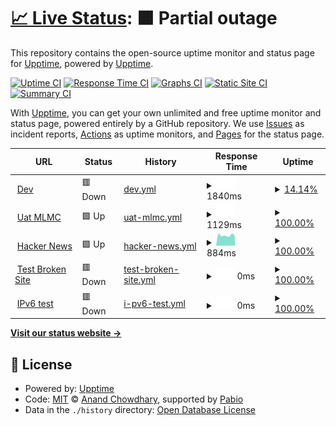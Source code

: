 # [📈 Live Status](https://upptime.github.io/upptime): <!--live status--> **🟧 Partial outage**

This repository contains the open-source uptime monitor and status page for [Upptime](https://upptime.js.org), powered by [Upptime](https://github.com/upptime/upptime).

[![Uptime CI](https://github.com/upptime/upptime/workflows/Uptime%20CI/badge.svg)](https://github.com/upptime/upptime/actions?query=workflow%3A%22Uptime+CI%22)
[![Response Time CI](https://github.com/upptime/upptime/workflows/Response%20Time%20CI/badge.svg)](https://github.com/upptime/upptime/actions?query=workflow%3A%22Response+Time+CI%22)
[![Graphs CI](https://github.com/upptime/upptime/workflows/Graphs%20CI/badge.svg)](https://github.com/upptime/upptime/actions?query=workflow%3A%22Graphs+CI%22)
[![Static Site CI](https://github.com/upptime/upptime/workflows/Static%20Site%20CI/badge.svg)](https://github.com/upptime/upptime/actions?query=workflow%3A%22Static+Site+CI%22)
[![Summary CI](https://github.com/upptime/upptime/workflows/Summary%20CI/badge.svg)](https://github.com/upptime/upptime/actions?query=workflow%3A%22Summary+CI%22)

With [Upptime](https://upptime.js.org), you can get your own unlimited and free uptime monitor and status page, powered entirely by a GitHub repository. We use [Issues](https://github.com/upptime/upptime/issues) as incident reports, [Actions](https://github.com/upptime/upptime/actions) as uptime monitors, and [Pages](https://upptime.github.io/upptime) for the status page.

<!--start: status pages-->
<!-- This summary is generated by Upptime (https://github.com/upptime/upptime) -->
<!-- Do not edit this manually, your changes will be overwritten -->
<!-- prettier-ignore -->
| URL | Status | History | Response Time | Uptime |
| --- | ------ | ------- | ------------- | ------ |
| <img alt="" src="https://icons.duckduckgo.com/ip3/dev.lumisightemr.datahouse.asia.ico" height="13"> [Dev](https://dev.lumisightemr.datahouse.asia) | 🟥 Down | [dev.yml](https://github.com/dhaviphantuan/upptime/commits/HEAD/history/dev.yml) | <details><summary><img alt="Response time graph" src="./graphs/dev/response-time-week.png" height="20"> 1840ms</summary><br><a href="https://upptime.github.io/upptime/history/dev"><img alt="Response time 1840" src="https://img.shields.io/endpoint?url=https%3A%2F%2Fraw.githubusercontent.com%2Fdhaviphantuan%2Fupptime%2FHEAD%2Fapi%2Fdev%2Fresponse-time.json"></a><br><a href="https://upptime.github.io/upptime/history/dev"><img alt="24-hour response time 1840" src="https://img.shields.io/endpoint?url=https%3A%2F%2Fraw.githubusercontent.com%2Fdhaviphantuan%2Fupptime%2FHEAD%2Fapi%2Fdev%2Fresponse-time-day.json"></a><br><a href="https://upptime.github.io/upptime/history/dev"><img alt="7-day response time 1840" src="https://img.shields.io/endpoint?url=https%3A%2F%2Fraw.githubusercontent.com%2Fdhaviphantuan%2Fupptime%2FHEAD%2Fapi%2Fdev%2Fresponse-time-week.json"></a><br><a href="https://upptime.github.io/upptime/history/dev"><img alt="30-day response time 1840" src="https://img.shields.io/endpoint?url=https%3A%2F%2Fraw.githubusercontent.com%2Fdhaviphantuan%2Fupptime%2FHEAD%2Fapi%2Fdev%2Fresponse-time-month.json"></a><br><a href="https://upptime.github.io/upptime/history/dev"><img alt="1-year response time 1840" src="https://img.shields.io/endpoint?url=https%3A%2F%2Fraw.githubusercontent.com%2Fdhaviphantuan%2Fupptime%2FHEAD%2Fapi%2Fdev%2Fresponse-time-year.json"></a></details> | <details><summary><a href="https://upptime.github.io/upptime/history/dev">14.14%</a></summary><a href="https://upptime.github.io/upptime/history/dev"><img alt="All-time uptime 14.14%" src="https://img.shields.io/endpoint?url=https%3A%2F%2Fraw.githubusercontent.com%2Fdhaviphantuan%2Fupptime%2FHEAD%2Fapi%2Fdev%2Fuptime.json"></a><br><a href="https://upptime.github.io/upptime/history/dev"><img alt="24-hour uptime 14.14%" src="https://img.shields.io/endpoint?url=https%3A%2F%2Fraw.githubusercontent.com%2Fdhaviphantuan%2Fupptime%2FHEAD%2Fapi%2Fdev%2Fuptime-day.json"></a><br><a href="https://upptime.github.io/upptime/history/dev"><img alt="7-day uptime 14.14%" src="https://img.shields.io/endpoint?url=https%3A%2F%2Fraw.githubusercontent.com%2Fdhaviphantuan%2Fupptime%2FHEAD%2Fapi%2Fdev%2Fuptime-week.json"></a><br><a href="https://upptime.github.io/upptime/history/dev"><img alt="30-day uptime 14.14%" src="https://img.shields.io/endpoint?url=https%3A%2F%2Fraw.githubusercontent.com%2Fdhaviphantuan%2Fupptime%2FHEAD%2Fapi%2Fdev%2Fuptime-month.json"></a><br><a href="https://upptime.github.io/upptime/history/dev"><img alt="1-year uptime 14.14%" src="https://img.shields.io/endpoint?url=https%3A%2F%2Fraw.githubusercontent.com%2Fdhaviphantuan%2Fupptime%2FHEAD%2Fapi%2Fdev%2Fuptime-year.json"></a></details>
| <img alt="" src="https://icons.duckduckgo.com/ip3/uat.makatilife.datahouse.vn.ico" height="13"> [Uat MLMC](https://uat.makatilife.datahouse.vn) | 🟩 Up | [uat-mlmc.yml](https://github.com/dhaviphantuan/upptime/commits/HEAD/history/uat-mlmc.yml) | <details><summary><img alt="Response time graph" src="./graphs/uat-mlmc/response-time-week.png" height="20"> 1129ms</summary><br><a href="https://upptime.github.io/upptime/history/uat-mlmc"><img alt="Response time 1129" src="https://img.shields.io/endpoint?url=https%3A%2F%2Fraw.githubusercontent.com%2Fdhaviphantuan%2Fupptime%2FHEAD%2Fapi%2Fuat-mlmc%2Fresponse-time.json"></a><br><a href="https://upptime.github.io/upptime/history/uat-mlmc"><img alt="24-hour response time 1129" src="https://img.shields.io/endpoint?url=https%3A%2F%2Fraw.githubusercontent.com%2Fdhaviphantuan%2Fupptime%2FHEAD%2Fapi%2Fuat-mlmc%2Fresponse-time-day.json"></a><br><a href="https://upptime.github.io/upptime/history/uat-mlmc"><img alt="7-day response time 1129" src="https://img.shields.io/endpoint?url=https%3A%2F%2Fraw.githubusercontent.com%2Fdhaviphantuan%2Fupptime%2FHEAD%2Fapi%2Fuat-mlmc%2Fresponse-time-week.json"></a><br><a href="https://upptime.github.io/upptime/history/uat-mlmc"><img alt="30-day response time 1129" src="https://img.shields.io/endpoint?url=https%3A%2F%2Fraw.githubusercontent.com%2Fdhaviphantuan%2Fupptime%2FHEAD%2Fapi%2Fuat-mlmc%2Fresponse-time-month.json"></a><br><a href="https://upptime.github.io/upptime/history/uat-mlmc"><img alt="1-year response time 1129" src="https://img.shields.io/endpoint?url=https%3A%2F%2Fraw.githubusercontent.com%2Fdhaviphantuan%2Fupptime%2FHEAD%2Fapi%2Fuat-mlmc%2Fresponse-time-year.json"></a></details> | <details><summary><a href="https://upptime.github.io/upptime/history/uat-mlmc">100.00%</a></summary><a href="https://upptime.github.io/upptime/history/uat-mlmc"><img alt="All-time uptime 100.00%" src="https://img.shields.io/endpoint?url=https%3A%2F%2Fraw.githubusercontent.com%2Fdhaviphantuan%2Fupptime%2FHEAD%2Fapi%2Fuat-mlmc%2Fuptime.json"></a><br><a href="https://upptime.github.io/upptime/history/uat-mlmc"><img alt="24-hour uptime 100.00%" src="https://img.shields.io/endpoint?url=https%3A%2F%2Fraw.githubusercontent.com%2Fdhaviphantuan%2Fupptime%2FHEAD%2Fapi%2Fuat-mlmc%2Fuptime-day.json"></a><br><a href="https://upptime.github.io/upptime/history/uat-mlmc"><img alt="7-day uptime 100.00%" src="https://img.shields.io/endpoint?url=https%3A%2F%2Fraw.githubusercontent.com%2Fdhaviphantuan%2Fupptime%2FHEAD%2Fapi%2Fuat-mlmc%2Fuptime-week.json"></a><br><a href="https://upptime.github.io/upptime/history/uat-mlmc"><img alt="30-day uptime 100.00%" src="https://img.shields.io/endpoint?url=https%3A%2F%2Fraw.githubusercontent.com%2Fdhaviphantuan%2Fupptime%2FHEAD%2Fapi%2Fuat-mlmc%2Fuptime-month.json"></a><br><a href="https://upptime.github.io/upptime/history/uat-mlmc"><img alt="1-year uptime 100.00%" src="https://img.shields.io/endpoint?url=https%3A%2F%2Fraw.githubusercontent.com%2Fdhaviphantuan%2Fupptime%2FHEAD%2Fapi%2Fuat-mlmc%2Fuptime-year.json"></a></details>
| <img alt="" src="https://icons.duckduckgo.com/ip3/news.ycombinator.com.ico" height="13"> [Hacker News](https://news.ycombinator.com) | 🟩 Up | [hacker-news.yml](https://github.com/dhaviphantuan/upptime/commits/HEAD/history/hacker-news.yml) | <details><summary><img alt="Response time graph" src="./graphs/hacker-news/response-time-week.png" height="20"> 884ms</summary><br><a href="https://upptime.github.io/upptime/history/hacker-news"><img alt="Response time 884" src="https://img.shields.io/endpoint?url=https%3A%2F%2Fraw.githubusercontent.com%2Fdhaviphantuan%2Fupptime%2FHEAD%2Fapi%2Fhacker-news%2Fresponse-time.json"></a><br><a href="https://upptime.github.io/upptime/history/hacker-news"><img alt="24-hour response time 884" src="https://img.shields.io/endpoint?url=https%3A%2F%2Fraw.githubusercontent.com%2Fdhaviphantuan%2Fupptime%2FHEAD%2Fapi%2Fhacker-news%2Fresponse-time-day.json"></a><br><a href="https://upptime.github.io/upptime/history/hacker-news"><img alt="7-day response time 884" src="https://img.shields.io/endpoint?url=https%3A%2F%2Fraw.githubusercontent.com%2Fdhaviphantuan%2Fupptime%2FHEAD%2Fapi%2Fhacker-news%2Fresponse-time-week.json"></a><br><a href="https://upptime.github.io/upptime/history/hacker-news"><img alt="30-day response time 884" src="https://img.shields.io/endpoint?url=https%3A%2F%2Fraw.githubusercontent.com%2Fdhaviphantuan%2Fupptime%2FHEAD%2Fapi%2Fhacker-news%2Fresponse-time-month.json"></a><br><a href="https://upptime.github.io/upptime/history/hacker-news"><img alt="1-year response time 884" src="https://img.shields.io/endpoint?url=https%3A%2F%2Fraw.githubusercontent.com%2Fdhaviphantuan%2Fupptime%2FHEAD%2Fapi%2Fhacker-news%2Fresponse-time-year.json"></a></details> | <details><summary><a href="https://upptime.github.io/upptime/history/hacker-news">100.00%</a></summary><a href="https://upptime.github.io/upptime/history/hacker-news"><img alt="All-time uptime 100.00%" src="https://img.shields.io/endpoint?url=https%3A%2F%2Fraw.githubusercontent.com%2Fdhaviphantuan%2Fupptime%2FHEAD%2Fapi%2Fhacker-news%2Fuptime.json"></a><br><a href="https://upptime.github.io/upptime/history/hacker-news"><img alt="24-hour uptime 100.00%" src="https://img.shields.io/endpoint?url=https%3A%2F%2Fraw.githubusercontent.com%2Fdhaviphantuan%2Fupptime%2FHEAD%2Fapi%2Fhacker-news%2Fuptime-day.json"></a><br><a href="https://upptime.github.io/upptime/history/hacker-news"><img alt="7-day uptime 100.00%" src="https://img.shields.io/endpoint?url=https%3A%2F%2Fraw.githubusercontent.com%2Fdhaviphantuan%2Fupptime%2FHEAD%2Fapi%2Fhacker-news%2Fuptime-week.json"></a><br><a href="https://upptime.github.io/upptime/history/hacker-news"><img alt="30-day uptime 100.00%" src="https://img.shields.io/endpoint?url=https%3A%2F%2Fraw.githubusercontent.com%2Fdhaviphantuan%2Fupptime%2FHEAD%2Fapi%2Fhacker-news%2Fuptime-month.json"></a><br><a href="https://upptime.github.io/upptime/history/hacker-news"><img alt="1-year uptime 100.00%" src="https://img.shields.io/endpoint?url=https%3A%2F%2Fraw.githubusercontent.com%2Fdhaviphantuan%2Fupptime%2FHEAD%2Fapi%2Fhacker-news%2Fuptime-year.json"></a></details>
| <img alt="" src="https://icons.duckduckgo.com/ip3/thissitedoesnotexist.koj.co.ico" height="13"> [Test Broken Site](https://thissitedoesnotexist.koj.co) | 🟥 Down | [test-broken-site.yml](https://github.com/dhaviphantuan/upptime/commits/HEAD/history/test-broken-site.yml) | <details><summary><img alt="Response time graph" src="./graphs/test-broken-site/response-time-week.png" height="20"> 0ms</summary><br><a href="https://upptime.github.io/upptime/history/test-broken-site"><img alt="Response time 0" src="https://img.shields.io/endpoint?url=https%3A%2F%2Fraw.githubusercontent.com%2Fdhaviphantuan%2Fupptime%2FHEAD%2Fapi%2Ftest-broken-site%2Fresponse-time.json"></a><br><a href="https://upptime.github.io/upptime/history/test-broken-site"><img alt="24-hour response time 0" src="https://img.shields.io/endpoint?url=https%3A%2F%2Fraw.githubusercontent.com%2Fdhaviphantuan%2Fupptime%2FHEAD%2Fapi%2Ftest-broken-site%2Fresponse-time-day.json"></a><br><a href="https://upptime.github.io/upptime/history/test-broken-site"><img alt="7-day response time 0" src="https://img.shields.io/endpoint?url=https%3A%2F%2Fraw.githubusercontent.com%2Fdhaviphantuan%2Fupptime%2FHEAD%2Fapi%2Ftest-broken-site%2Fresponse-time-week.json"></a><br><a href="https://upptime.github.io/upptime/history/test-broken-site"><img alt="30-day response time 0" src="https://img.shields.io/endpoint?url=https%3A%2F%2Fraw.githubusercontent.com%2Fdhaviphantuan%2Fupptime%2FHEAD%2Fapi%2Ftest-broken-site%2Fresponse-time-month.json"></a><br><a href="https://upptime.github.io/upptime/history/test-broken-site"><img alt="1-year response time 0" src="https://img.shields.io/endpoint?url=https%3A%2F%2Fraw.githubusercontent.com%2Fdhaviphantuan%2Fupptime%2FHEAD%2Fapi%2Ftest-broken-site%2Fresponse-time-year.json"></a></details> | <details><summary><a href="https://upptime.github.io/upptime/history/test-broken-site">100.00%</a></summary><a href="https://upptime.github.io/upptime/history/test-broken-site"><img alt="All-time uptime 100.00%" src="https://img.shields.io/endpoint?url=https%3A%2F%2Fraw.githubusercontent.com%2Fdhaviphantuan%2Fupptime%2FHEAD%2Fapi%2Ftest-broken-site%2Fuptime.json"></a><br><a href="https://upptime.github.io/upptime/history/test-broken-site"><img alt="24-hour uptime 100.00%" src="https://img.shields.io/endpoint?url=https%3A%2F%2Fraw.githubusercontent.com%2Fdhaviphantuan%2Fupptime%2FHEAD%2Fapi%2Ftest-broken-site%2Fuptime-day.json"></a><br><a href="https://upptime.github.io/upptime/history/test-broken-site"><img alt="7-day uptime 100.00%" src="https://img.shields.io/endpoint?url=https%3A%2F%2Fraw.githubusercontent.com%2Fdhaviphantuan%2Fupptime%2FHEAD%2Fapi%2Ftest-broken-site%2Fuptime-week.json"></a><br><a href="https://upptime.github.io/upptime/history/test-broken-site"><img alt="30-day uptime 100.00%" src="https://img.shields.io/endpoint?url=https%3A%2F%2Fraw.githubusercontent.com%2Fdhaviphantuan%2Fupptime%2FHEAD%2Fapi%2Ftest-broken-site%2Fuptime-month.json"></a><br><a href="https://upptime.github.io/upptime/history/test-broken-site"><img alt="1-year uptime 100.00%" src="https://img.shields.io/endpoint?url=https%3A%2F%2Fraw.githubusercontent.com%2Fdhaviphantuan%2Fupptime%2FHEAD%2Fapi%2Ftest-broken-site%2Fuptime-year.json"></a></details>
| <img alt="" src="https://icons.duckduckgo.com/ip3/null.ico" height="13"> [IPv6 test](forwardemail.net) | 🟥 Down | [i-pv6-test.yml](https://github.com/dhaviphantuan/upptime/commits/HEAD/history/i-pv6-test.yml) | <details><summary><img alt="Response time graph" src="./graphs/i-pv6-test/response-time-week.png" height="20"> 0ms</summary><br><a href="https://upptime.github.io/upptime/history/i-pv6-test"><img alt="Response time 0" src="https://img.shields.io/endpoint?url=https%3A%2F%2Fraw.githubusercontent.com%2Fdhaviphantuan%2Fupptime%2FHEAD%2Fapi%2Fi-pv6-test%2Fresponse-time.json"></a><br><a href="https://upptime.github.io/upptime/history/i-pv6-test"><img alt="24-hour response time 0" src="https://img.shields.io/endpoint?url=https%3A%2F%2Fraw.githubusercontent.com%2Fdhaviphantuan%2Fupptime%2FHEAD%2Fapi%2Fi-pv6-test%2Fresponse-time-day.json"></a><br><a href="https://upptime.github.io/upptime/history/i-pv6-test"><img alt="7-day response time 0" src="https://img.shields.io/endpoint?url=https%3A%2F%2Fraw.githubusercontent.com%2Fdhaviphantuan%2Fupptime%2FHEAD%2Fapi%2Fi-pv6-test%2Fresponse-time-week.json"></a><br><a href="https://upptime.github.io/upptime/history/i-pv6-test"><img alt="30-day response time 0" src="https://img.shields.io/endpoint?url=https%3A%2F%2Fraw.githubusercontent.com%2Fdhaviphantuan%2Fupptime%2FHEAD%2Fapi%2Fi-pv6-test%2Fresponse-time-month.json"></a><br><a href="https://upptime.github.io/upptime/history/i-pv6-test"><img alt="1-year response time 0" src="https://img.shields.io/endpoint?url=https%3A%2F%2Fraw.githubusercontent.com%2Fdhaviphantuan%2Fupptime%2FHEAD%2Fapi%2Fi-pv6-test%2Fresponse-time-year.json"></a></details> | <details><summary><a href="https://upptime.github.io/upptime/history/i-pv6-test">100.00%</a></summary><a href="https://upptime.github.io/upptime/history/i-pv6-test"><img alt="All-time uptime 100.00%" src="https://img.shields.io/endpoint?url=https%3A%2F%2Fraw.githubusercontent.com%2Fdhaviphantuan%2Fupptime%2FHEAD%2Fapi%2Fi-pv6-test%2Fuptime.json"></a><br><a href="https://upptime.github.io/upptime/history/i-pv6-test"><img alt="24-hour uptime 100.00%" src="https://img.shields.io/endpoint?url=https%3A%2F%2Fraw.githubusercontent.com%2Fdhaviphantuan%2Fupptime%2FHEAD%2Fapi%2Fi-pv6-test%2Fuptime-day.json"></a><br><a href="https://upptime.github.io/upptime/history/i-pv6-test"><img alt="7-day uptime 100.00%" src="https://img.shields.io/endpoint?url=https%3A%2F%2Fraw.githubusercontent.com%2Fdhaviphantuan%2Fupptime%2FHEAD%2Fapi%2Fi-pv6-test%2Fuptime-week.json"></a><br><a href="https://upptime.github.io/upptime/history/i-pv6-test"><img alt="30-day uptime 100.00%" src="https://img.shields.io/endpoint?url=https%3A%2F%2Fraw.githubusercontent.com%2Fdhaviphantuan%2Fupptime%2FHEAD%2Fapi%2Fi-pv6-test%2Fuptime-month.json"></a><br><a href="https://upptime.github.io/upptime/history/i-pv6-test"><img alt="1-year uptime 100.00%" src="https://img.shields.io/endpoint?url=https%3A%2F%2Fraw.githubusercontent.com%2Fdhaviphantuan%2Fupptime%2FHEAD%2Fapi%2Fi-pv6-test%2Fuptime-year.json"></a></details>

<!--end: status pages-->

[**Visit our status website →**](https://upptime.github.io/upptime)

## 📄 License

- Powered by: [Upptime](https://github.com/upptime/upptime)
- Code: [MIT](./LICENSE) © [Anand Chowdhary](https://anandchowdhary.com), supported by [Pabio](https://pabio.com)
- Data in the `./history` directory: [Open Database License](https://opendatacommons.org/licenses/odbl/1-0/)
